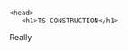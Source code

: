 <!DOCTYPE html>
<html>
  <title>TS CONSTRUCTION</title>
<meta charset="UTF-8">

    <head>
       <h1>TS CONSTRUCTION</h1>
</head>
    <body>
<p1>Really</p1>

</body>
</html>
